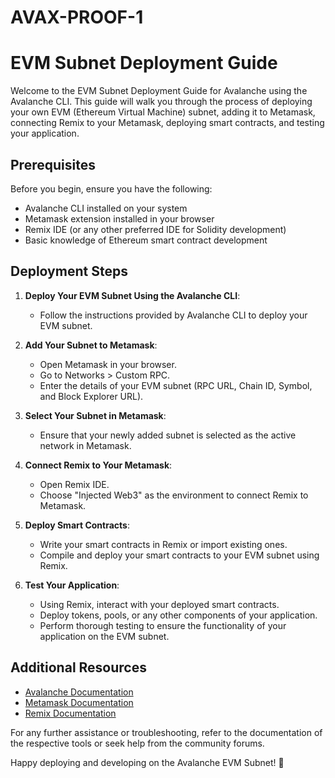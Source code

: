 # AVAX-PROOF-1
# EVM Subnet Deployment Guide

Welcome to the EVM Subnet Deployment Guide for Avalanche using the Avalanche CLI. This guide will walk you through the process of deploying your own EVM (Ethereum Virtual Machine) subnet, adding it to Metamask, connecting Remix to your Metamask, deploying smart contracts, and testing your application.

## Prerequisites

Before you begin, ensure you have the following:

- Avalanche CLI installed on your system
- Metamask extension installed in your browser
- Remix IDE (or any other preferred IDE for Solidity development)
- Basic knowledge of Ethereum smart contract development

## Deployment Steps

1. **Deploy Your EVM Subnet Using the Avalanche CLI**:
   - Follow the instructions provided by Avalanche CLI to deploy your EVM subnet.

2. **Add Your Subnet to Metamask**:
   - Open Metamask in your browser.
   - Go to Networks > Custom RPC.
   - Enter the details of your EVM subnet (RPC URL, Chain ID, Symbol, and Block Explorer URL).

3. **Select Your Subnet in Metamask**:
   - Ensure that your newly added subnet is selected as the active network in Metamask.

4. **Connect Remix to Your Metamask**:
   - Open Remix IDE.
   - Choose "Injected Web3" as the environment to connect Remix to Metamask.

5. **Deploy Smart Contracts**:
   - Write your smart contracts in Remix or import existing ones.
   - Compile and deploy your smart contracts to your EVM subnet using Remix.

6. **Test Your Application**:
   - Using Remix, interact with your deployed smart contracts.
   - Deploy tokens, pools, or any other components of your application.
   - Perform thorough testing to ensure the functionality of your application on the EVM subnet.

## Additional Resources

- [Avalanche Documentation](https://docs.avax.network/)
- [Metamask Documentation](https://docs.metamask.io/)
- [Remix Documentation](https://docs.remix.ethereum.org/)

For any further assistance or troubleshooting, refer to the documentation of the respective tools or seek help from the community forums.

Happy deploying and developing on the Avalanche EVM Subnet! 🚀
